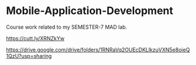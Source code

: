 # Mobile-Application-Development
Course work related to my SEMESTER-7 MAD lab.

https://cutt.ly/XRNZkYw

https://drive.google.com/drive/folders/1RNRaVq2OUEcDKLlkzuVXN5e8oieQ1QzU?usp=sharing

 <activity
    android:name=".<TO_ACTIVITY>"
    android:parentActivityName=".MainActivity">
    <!-- The meta-data tag is required if you support API level 15 and lower -->
    <meta-data
        android:name="android.support.PARENT_ACTIVITY"
        android:value=".MainActivity" />
</activity>
